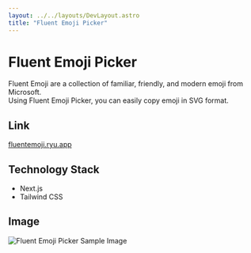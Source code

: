 ```yaml
---
layout: ../../layouts/DevLayout.astro
title: "Fluent Emoji Picker"
---
```


# Fluent Emoji Picker

Fluent Emoji are a collection of familiar, friendly, and modern emoji from Microsoft.  
Using Fluent Emoji Picker, you can easily copy emoji in SVG format.

## Link

[fluentemoji.ryu.app](https://fluentemoji.ryu.app/)

## Technology Stack

- Next.js
- Tailwind CSS

## Image

![Fluent Emoji Picker Sample Image](img/fluent-emoji.webp)
